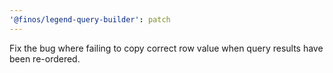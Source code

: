```yaml
---
'@finos/legend-query-builder': patch
---
```


Fix the bug where failing to copy correct row value when query results have been re-ordered.
